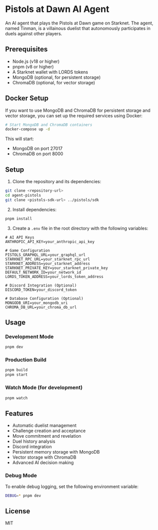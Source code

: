 # Pistols at Dawn AI Agent

An AI agent that plays the Pistols at Dawn game on Starknet. The agent, named Tinman, is a villainous duelist that autonomously participates in duels against other players.

## Prerequisites

- Node.js (v18 or higher)
- pnpm (v8 or higher)
- A Starknet wallet with LORDS tokens
- MongoDB (optional, for persistent storage)
- ChromaDB (optional, for vector storage)

## Docker Setup

If you want to use MongoDB and ChromaDB for persistent storage and vector storage, you can set up the required services using Docker:

```bash
# Start MongoDB and ChromaDB containers
docker-compose up -d
```

This will start:
- MongoDB on port 27017
- ChromaDB on port 8000


## Setup

1. Clone the repository and its dependencies:
```bash
git clone <repository-url>
cd agent-pistols
git clone <pistols-sdk-url> ../pistols/sdk
```

2. Install dependencies:
```bash
pnpm install
```

3. Create a `.env` file in the root directory with the following variables:
```env
# AI API Keys
ANTHROPIC_API_KEY=your_anthropic_api_key

# Game Configuration
PISTOLS_GRAPHQL_URL=your_graphql_url
STARKNET_RPC_URL=your_starknet_rpc_url
STARKNET_ADDRESS=your_starknet_address
STARKNET_PRIVATE_KEY=your_starknet_private_key
DEFAULT_NETWORK_ID=your_network_id
LORDS_TOKEN_ADDRESS=your_lords_token_address

# Discord Integration (Optional)
DISCORD_TOKEN=your_discord_token

# Database Configuration (Optional)
MONGODB_URI=your_mongodb_uri
CHROMA_DB_URL=your_chroma_db_url
```

## Usage

### Development Mode
```bash
pnpm dev
```

### Production Build
```bash
pnpm build
pnpm start
```

### Watch Mode (for development)
```bash
pnpm watch
```

## Features

- Automatic duelist management
- Challenge creation and acceptance
- Move commitment and revelation
- Duel history analysis
- Discord integration
- Persistent memory storage with MongoDB
- Vector storage with ChromaDB
- Advanced AI decision making


### Debug Mode

To enable debug logging, set the following environment variable:
```bash
DEBUG=* pnpm dev
```

## License

MIT
